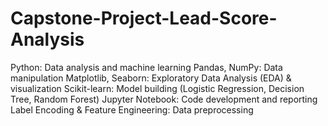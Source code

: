 # Capstone-Project-Lead-Score-Analysis
Python: Data analysis and machine learning  Pandas, NumPy: Data manipulation  Matplotlib, Seaborn: Exploratory Data Analysis (EDA) &amp; visualization  Scikit-learn: Model building (Logistic Regression, Decision Tree, Random Forest)  Jupyter Notebook: Code development and reporting  Label Encoding &amp; Feature Engineering: Data preprocessing
